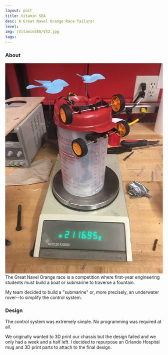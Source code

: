 ```yaml
---
layout: post
title: Vitamin SEA
desc: A Great Navel Orange Race failure!
level:
img: /VitaminSEA/VS2.jpg
tags:
---
```




### About
<img src="/images/VitaminSEA/VS1.jpg" alt="" class="image left">
The Great Navel Orange race is a competition where first-year engineering students must build a boat or submarine to traverse a fountain.

My team decided to build a "submarine" or, more precisely, an underwater rover--to simplify the control system.

### Design
The control system was extremely simple. No programming was required at all.

We originally wanted to 3D print our chassis but the design failed and we only had a week and a half left. I decided to repurpose an Orlando Hospital mug and 3D print parts to attach to the final design.
